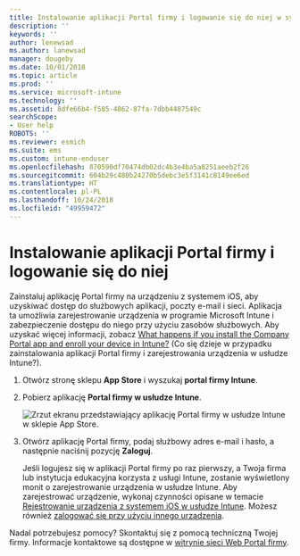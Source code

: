 ```yaml
---
title: Instalowanie aplikacji Portal firmy i logowanie się do niej w systemie iOS | Microsoft Docs
description: ''
keywords: ''
author: lenewsad
ms.author: lanewsad
manager: dougeby
ms.date: 10/01/2018
ms.topic: article
ms.prod: ''
ms.service: microsoft-intune
ms.technology: ''
ms.assetid: 8dfe66b4-f585-4862-87fa-7dbb4487549c
searchScope:
- User help
ROBOTS: ''
ms.reviewer: esmich
ms.suite: ems
ms.custom: intune-enduser
ms.openlocfilehash: 870590df70474db02dc4b3e4ba5a8251aeeb2f26
ms.sourcegitcommit: 604b29c480b24270b5debc3e5f3141c8149ee6ed
ms.translationtype: HT
ms.contentlocale: pl-PL
ms.lasthandoff: 10/24/2018
ms.locfileid: "49959472"
---
```

# <a name="install-and-sign-in-to-the-company-portal-app"></a>Instalowanie aplikacji Portal firmy i logowanie się do niej

Zainstaluj aplikację Portal firmy na urządzeniu z systemem iOS, aby uzyskiwać dostęp do służbowych aplikacji, poczty e-mail i sieci. Aplikacja ta umożliwia zarejestrowanie urządzenia w programie Microsoft Intune i zabezpieczenie dostępu do niego przy użyciu zasobów służbowych. Aby uzyskać więcej informacji, zobacz [What happens if you install the Company Portal app and enroll your device in Intune?](what-happens-if-you-install-the-company-portal-app-and-enroll-your-device-in-intune-ios.md) (Co się dzieje w przypadku zainstalowania aplikacji Portal firmy i zarejestrowania urządzenia w usłudze Intune?).

1.  Otwórz stronę sklepu **App Store** i wyszukaj **portal firmy Intune**.

2.  Pobierz aplikację **Portal firmy w usłudze Intune**.

    ![Zrzut ekranu przedstawiający aplikację Portal firmy w usłudze Intune w sklepie App Store.](./media/CP_iosRedesign_after_1803_04.PNG)

3.  Otwórz aplikację Portal firmy, podaj służbowy adres e-mail i hasło, a następnie naciśnij pozycję **Zaloguj**.

    Jeśli logujesz się w aplikacji Portal firmy po raz pierwszy, a Twoja firma lub instytucja edukacyjna korzysta z usługi Intune, zostanie wyświetlony monit o zarejestrowanie urządzenia w usłudze Intune. Aby zarejestrować urządzenie, wykonaj czynności opisane w temacie [Rejestrowanie urządzenia z systemem iOS w usłudze Intune](enroll-your-device-in-intune-ios.md). Możesz również [zalogować się przy użyciu innego urządzenia](https://docs.microsoft.com/intune-user-help/sign-in-to-the-company-portal#signing-in-from-another-device).

Nadal potrzebujesz pomocy? Skontaktuj się z pomocą techniczną Twojej firmy. Informacje kontaktowe są dostępne w [witrynie sieci Web Portal firmy](https://go.microsoft.com/fwlink/?linkid=2010980).
